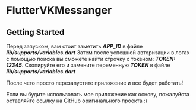 # FlutterVKMessanger

## Getting Started

Перед запуском, вам стоит заметить ***APP_ID*** в файле ***lib/supports/variables.dart***
Затем после успешной авторизации в логах с помощью поиска вы сможете найти строчку с токеном: ***TOKEN: 12345***. Скопируйте его и замените переменную ***TOKEN*** в файле ***lib/supports/variables.dart***

После чего просто перезапустите приложение и все будет работать!

Если вы будите использовать мое приложение как основу, пожалуйста оставляйте ссылку на GitHub оригинального проекта :)
